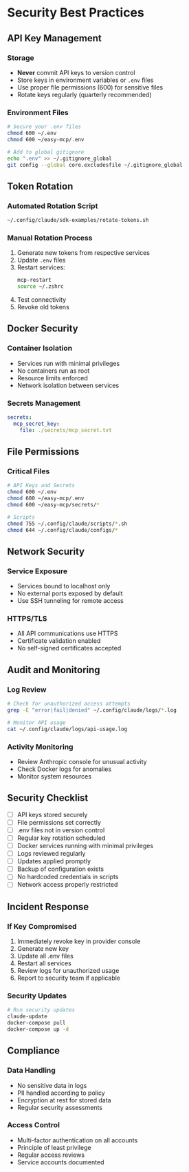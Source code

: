 # Security Best Practices

## API Key Management

### Storage
- **Never** commit API keys to version control
- Store keys in environment variables or `.env` files
- Use proper file permissions (600) for sensitive files
- Rotate keys regularly (quarterly recommended)

### Environment Files
```bash
# Secure your .env files
chmod 600 ~/.env
chmod 600 ~/easy-mcp/.env

# Add to global gitignore
echo ".env" >> ~/.gitignore_global
git config --global core.excludesfile ~/.gitignore_global
```

## Token Rotation

### Automated Rotation Script
```bash
~/.config/claude/sdk-examples/rotate-tokens.sh
```

### Manual Rotation Process
1. Generate new tokens from respective services
2. Update `.env` files
3. Restart services:
   ```bash
   mcp-restart
   source ~/.zshrc
   ```
4. Test connectivity
5. Revoke old tokens

## Docker Security

### Container Isolation
- Services run with minimal privileges
- No containers run as root
- Resource limits enforced
- Network isolation between services

### Secrets Management
```yaml
secrets:
  mcp_secret_key:
    file: ./secrets/mcp_secret.txt
```

## File Permissions

### Critical Files
```bash
# API Keys and Secrets
chmod 600 ~/.env
chmod 600 ~/easy-mcp/.env
chmod 600 ~/easy-mcp/secrets/*

# Scripts
chmod 755 ~/.config/claude/scripts/*.sh
chmod 644 ~/.config/claude/configs/*
```

## Network Security

### Service Exposure
- Services bound to localhost only
- No external ports exposed by default
- Use SSH tunneling for remote access

### HTTPS/TLS
- All API communications use HTTPS
- Certificate validation enabled
- No self-signed certificates accepted

## Audit and Monitoring

### Log Review
```bash
# Check for unauthorized access attempts
grep -E "error|fail|denied" ~/.config/claude/logs/*.log

# Monitor API usage
cat ~/.config/claude/logs/api-usage.log
```

### Activity Monitoring
- Review Anthropic console for unusual activity
- Check Docker logs for anomalies
- Monitor system resources

## Security Checklist

- [ ] API keys stored securely
- [ ] File permissions set correctly
- [ ] .env files not in version control
- [ ] Regular key rotation scheduled
- [ ] Docker services running with minimal privileges
- [ ] Logs reviewed regularly
- [ ] Updates applied promptly
- [ ] Backup of configuration exists
- [ ] No hardcoded credentials in scripts
- [ ] Network access properly restricted

## Incident Response

### If Key Compromised
1. Immediately revoke key in provider console
2. Generate new key
3. Update all .env files
4. Restart all services
5. Review logs for unauthorized usage
6. Report to security team if applicable

### Security Updates
```bash
# Run security updates
claude-update
docker-compose pull
docker-compose up -d
```

## Compliance

### Data Handling
- No sensitive data in logs
- PII handled according to policy
- Encryption at rest for stored data
- Regular security assessments

### Access Control
- Multi-factor authentication on all accounts
- Principle of least privilege
- Regular access reviews
- Service accounts documented